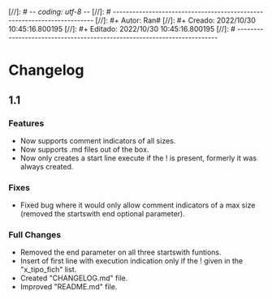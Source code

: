 [//]: # -*- coding: utf-8 -*-
[//]: # ------------------------------------------------------------------------
[//]: #+ Autor:  	Ran#
[//]: #+ Creado: 	2022/10/30 10:45:16.800195
[//]: #+ Editado:	2022/10/30 10:45:16.800195
[//]: # ------------------------------------------------------------------------

# Changelog

## 1.1

### Features

- Now supports comment indicators of all sizes.
- Now supports .md files out of the box.
- Now only creates a start line execute if the ! is present, formerly it was always created.

### Fixes

- Fixed bug where it would only allow comment indicators of a max size (removed the startswith end optional parameter).

### Full Changes

- Removed the end parameter on all three startswith funtions.
- Insert of first line with execution indication only if the ! given in the "x_tipo_fich" list.
- Created "CHANGELOG.md" file.
- Improved "README.md" file.
